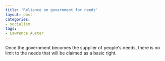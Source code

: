 ```yaml
---
title: 'Reliance on government for needs'
layout: post
categories:
- socialism
tags:
- Lawrence Auster
---
```


Once the government becomes the supplier of people's needs, there is no limit to the needs that will be claimed as a basic right.